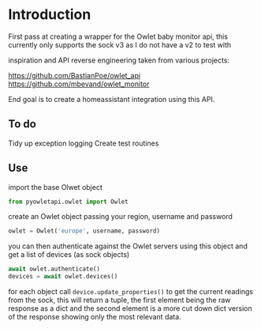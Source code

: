 # Introduction

First pass at creating a wrapper for the Owlet baby monitor api, this currently only supports the sock v3 as I do not have a v2 to test with

inspiration and API reverse engineering taken from various projects:

https://github.com/BastianPoe/owlet_api
https://github.com/mbevand/owlet_monitor


End goal is to create a homeassistant integration using this API.


## To do
Tidy up exception logging
Create test routines

## Use
import the base Olwet object 

```python
from pyowletapi.owlet import Owlet
```

create an Owlet object passing your region, username and password

```python
owlet = Owlet('europe', username, password)
```

you can then authenticate against the Owlet servers using this object and get a list of devices (as sock objects)

```python
await owlet.authenticate()
devices = await owlet.devices()
```

for each object call `device.update_properties()` to get the current readings from the sock, this will return a tuple, the first element being the raw response as a dict and the second element is a more cut down dict version of the response showing only the most relevant data.